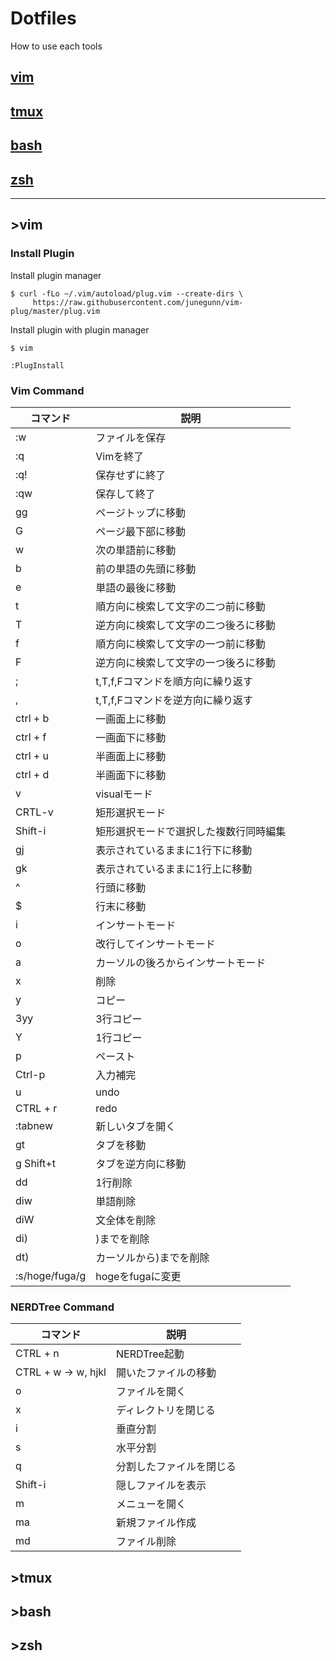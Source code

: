 # Dotfiles

How to use each tools

## [vim](#vim)

## [tmux](#tmux)

## [bash](#bash)

## [zsh](#zsh)

* * * 

## ><a id="vim"></a>vim

### Install Plugin
Install plugin manager
```
$ curl -fLo ~/.vim/autoload/plug.vim --create-dirs \
     https://raw.githubusercontent.com/junegunn/vim-plug/master/plug.vim
```

Install plugin with plugin manager
```
$ vim

:PlugInstall
```

### Vim Command

| コマンド      | 説明                                                                                     |
|---------------|-----------------------------|
| :w            | ファイルを保存                                                                             |
| :q            | Vimを終了                                                                                 |
| :q!           | 保存せずに終了                                                                             |
| :qw           | 保存して終了                                                                               |
| gg            | ページトップに移動                                                                         |
| G             | ページ最下部に移動                                                                         |
| w             | 次の単語前に移動                                                                           |
| b             | 前の単語の先頭に移動                                                                       |
| e             | 単語の最後に移動                                                                           |
| t             | 順方向に検索して文字の二つ前に移動                                                         |
| T             | 逆方向に検索して文字の二つ後ろに移動                                                       |
| f             | 順方向に検索して文字の一つ前に移動                                                         |
| F             | 逆方向に検索して文字の一つ後ろに移動                                                       |
| ;             | t,T,f,Fコマンドを順方向に繰り返す                                                          |
| ,             | t,T,f,Fコマンドを逆方向に繰り返す                                                          |
| ctrl + b      | 一画面上に移動                                                                             |
| ctrl + f      | 一画面下に移動                                                                             |
| ctrl + u      | 半画面上に移動                                                                             |
| ctrl + d      | 半画面下に移動                                                                             |
| v             | visualモード                                                                               |
| CRTL-v        | 矩形選択モード                                                                             |
| Shift-i       | 矩形選択モードで選択した複数行同時編集                                                     |
| gj            | 表示されているままに1行下に移動                                                            |
| gk            | 表示されているままに1行上に移動                                                            |
| ^             | 行頭に移動                                                                                 |
| $             | 行末に移動                                                                                 |
| i             | インサートモード                                                                           |
| o             | 改行してインサートモード                                                                   |
| a             | カーソルの後ろからインサートモード                                                         |
| x             | 削除                                                                                       |
| y             | コピー                                                                                     |
| 3yy           | 3行コピー                                                                                  |
| Y             | 1行コピー                                                                                  |
| p             | ペースト                                                                                   |
| Ctrl-p        | 入力補完                                                                                   |
| u             | undo                                                                                       |
| CTRL + r      | redo                                                                                       |
| :tabnew       | 新しいタブを開く                                                                           |
| gt            | タブを移動                                                                                 |
| g Shift+t     | タブを逆方向に移動                                                                         |
| dd            | 1行削除                                                                                    |
| diw           | 単語削除                                                                                   |
| diW           | 文全体を削除                                                                               |
| di)           | )までを削除                                                                                |
| dt)           | カーソルから)までを削除                                                                    |
| :s/hoge/fuga/g| hogeをfugaに変更                                                                           |

### NERDTree Command

 | コマンド             | 説明                           |
 |----------------------|--------------------------------|
 | CTRL + n             | NERDTree起動                   |
 | CTRL + w -> w, hjkl  | 開いたファイルの移動           |
 | o                    | ファイルを開く                 |
 | x                    | ディレクトリを閉じる           |
 | i                    | 垂直分割                       |
 | s                    | 水平分割                       |
 | q                    | 分割したファイルを閉じる       |
 | Shift-i              | 隠しファイルを表示             |
 | m                    | メニューを開く                 |
 | ma                   | 新規ファイル作成               |
 | md                   | ファイル削除                   |




## ><a id="tmux"></a>tmux

## ><a id="bash"></a>bash

## ><a id="zsh"></a>zsh





